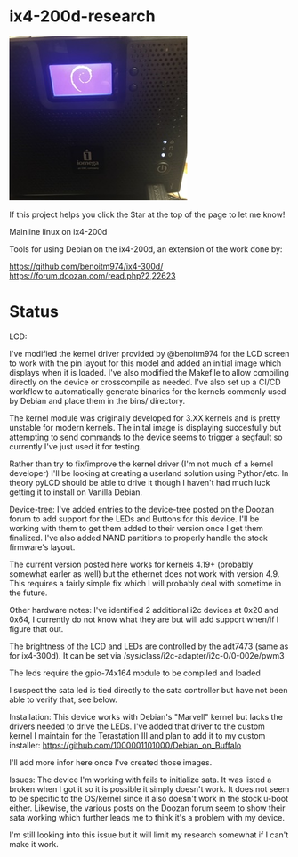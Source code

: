 ix4-200d-research
========
![alt text](https://github.com/1000001101000/ix4-200d-research/raw/master/.img/CE157618-AECE-4693-A405-F29781FA5CDE.jpeg)

If this project helps you click the Star at the top of the page to let me know!

Mainline linux on ix4-200d

Tools for using Debian on the ix4-200d, an extension of the work done by:

https://github.com/benoitm974/ix4-300d/ <br/>
https://forum.doozan.com/read.php?2,22623


Status
========
LCD:

I've modified the kernel driver provided by @benoitm974 for the LCD screen to work with the pin layout for this model and added an initial image which displays when it is loaded. I've also modified the Makefile to allow compiling directly on the device or crosscompile as needed. I've also set up a CI/CD workflow to automatically generate binaries for the kernels commonly used by Debian and place them in the bins/ directory.

The kernel module was originally developed for 3.XX kernels and is pretty unstable for modern kernels. The inital image is displaying succesfully but attempting to send commands to the device seems to trigger a segfault so currently I've just used it for testing. 

Rather than try to fix/improve the kernel driver (I'm not much of a kernel developer) I'll be looking at creating a userland solution using Python/etc. In theory pyLCD should be able to drive it though I haven't had much luck getting it to install on Vanilla Debian.

Device-tree:
I've added entries to the device-tree posted on the Doozan forum to add support for the LEDs and Buttons for this device. I'll be working with them to get them added to their version once I get them finalized. I've also added NAND partitions to properly handle the stock firmware's layout. 

The current version posted here works for kernels 4.19+ (probably somewhat earler as well) but the ethernet does not work with version 4.9. This requires a fairly simple fix which I will probably deal with sometime in the future. 

Other hardware notes:
I've identified 2 additional i2c devices at 0x20 and 0x64, I currently do not know what they are but will add support when/if I figure that out.

The brightness of the LCD and LEDs are controlled by the adt7473 (same as for ix4-300d). It can be set via /sys/class/i2c-adapter/i2c-0/0-002e/pwm3

The leds require the gpio-74x164 module to be compiled and loaded

I suspect the sata led is tied directly to the sata controller but have not been able to verify that, see below.

Installation:
This device works with Debian's "Marvell" kernel but lacks the drivers needed to drive the LEDs. I've added that driver to the custom kernel I maintain for the Terastation III and plan to add it to my custom installer:
https://github.com/1000001101000/Debian_on_Buffalo

I'll add more infor here once I've created those images.

Issues:
The device I'm working with fails to initialize sata. It was listed a broken when I got it so it is possible it simply doesn't work. It does not seem to be specific to the OS/kernel since it also doesn't work in the stock u-boot either. Likewise, the various posts on the Doozan forum seem to show their sata working which further leads me to think it's a problem with my device.

I'm still looking into this issue but it will limit my research somewhat if I can't make it work.



